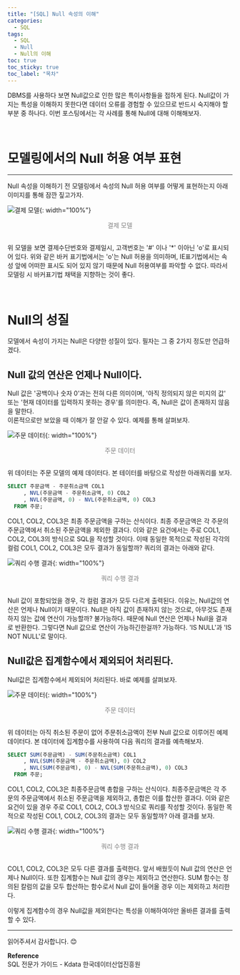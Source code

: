 ```yaml
---
title: "[SQL] Null 속성의 이해"
categories:
  - SQL
tags:
  - SQL
  - Null
  - Null의 이해
toc: true
toc_sticky: true
toc_label: "목차"
---
```


DBMS를 사용하다 보면 Null값으로 인한 많은 특이사항들을 접하게 된다. Null값이 가지는 특성을 이해하지 못한다면 데이터 오류를 경험할 수 있으므로 반드시 숙지해야 할 부분 중 하나다. 이번 포스팅에서는 각 사례를 통해 Null에 대해 이해해보자.

<br>

# 모델링에서의 Null 허용 여부 표현
---
Null 속성을 이해하기 전 모델링에서 속성의 Null 허용 여부를 어떻게 표현하는지 아래 이미지를 통해 잠깐 짚고가자.

![결제 모델](/blog/assets/img/posts/20220830/example-of-performance-improvement-of-semi-normalized-model.png "결제 모델"){: width="100%"}
<div style="color: gray; text-align: center; margin-bottom: 30px;">결제 모델</div>

위 모델을 보면 결제수단번호와 결제일시, 고객번호는 '#' 이나 '*' 이아닌 'o'로 표시되어 있다. 위와 같은 바커 표기법에서는 'o'는 Null 허용을 의미하며, IE표기법에서는 속성 앞에 어떠한 표시도 되어 있지 않기 때문에 Null 허용여부를 파악할 수 없다. 따라서 모델링 시 바커표기법 채택을 지향하는 것이 좋다.

<br>

# Null의 성질
모델에서 속성이 가지는 Null은 다양한 성질이 있다. 필자는 그 중 2가지 정도만 언급하겠다.

## Null 값의 연산은 언제나 Null이다.
Null 값은 '공백이나 숫자 0'과는 전혀 다른 의미이며, '아직 정의되지 않은 미지의 값' 또는 '현재 데이터를 입력하지 못하는 경우'를 의미한다. 즉, Null은 값이 존재하지 않음을 말한다.  
이론적으로만 보았을 때 이해가 잘 안갈 수 있다. 예제를 통해 살펴보자.

![주문 데이터](/blog/assets/img/posts/20220915/order-data-example_1.png "주문 데이터"){: width="100%"}
<div style="color: gray; text-align: center; margin-bottom: 30px;">주문 데이터</div>

위 데이터는 주문 모델의 예제 데이터다. 본 테이터를 바탕으로 작성한 아래쿼리를 보자.

```sql
SELECT 주문금액 - 주문취소금액 COL1
     , NVL(주문금액 - 주문취소금액, 0) COL2
     , NVL(주문금액, 0) - NVL(주문취소금액, 0) COL3
  FROM 주문;
```

COL1, COL2, COL3은 최종 주문금액을 구하는 산식이다. 최종 주문금액은 각 주문의 주문금액에서 취소된 주문금액을 제외한 결과다. 이와 같은 요건에서는 주로 COL1, COL2, COL3의 방식으로 SQL을 작성할 것이다. 이때 동일한 목적으로 작성된 각각의 컬럼 COL1, COL2, COL3은 모두 결과가 동일할까? 쿼리의 결과는 아래와 같다.

![쿼리 수행 결과](/blog/assets/img/posts/20220915/query-result_1.png "쿼리 수행 결과"){: width="100%"}
<div style="color: gray; text-align: center; margin-bottom: 30px;">쿼리 수행 결과</div>

Null 값이 포함되었을 경우, 각 컬럼 결과가 모두 다르게 출력된다. 이유는, Null값의 연산은 언제나 Null이기 때문이다. Null은 아직 값이 존재하지 않는 것으로, 아무것도 존재하지 않는 값에 연산이 가능할까? 불가능하다. 때문에 Null 연산은 언제나 Null을 결과로 반환한다. 그렇다면 Null 값으로 연산이 가능하긴한걸까? 가능하다. 'IS NULL'과 'IS NOT NULL'로 말이다.

## Null값은 집계함수에서 제외되어 처리된다.
Null값은 집계함수에서 제외되어 처리된다. 바로 예제를 살펴보자.

![주문 데이터](/blog/assets/img/posts/20220915/order-data-example_2.png "주문 데이터"){: width="100%"}
<div style="color: gray; text-align: center; margin-bottom: 30px;">주문 데이터</div>

위 데이터는 아직 취소된 주문이 없어 주문취소금액이 전부 Null 값으로 이루어진 예제 데이터다. 본 데이터에 집계함수를 사용하여 다음 쿼리의 결과를 예측해보자.

```sql
SELECT SUM(주문금액) - SUM(주문취소금액) COL1
     , NVL(SUM(주문금액 - 주문취소금액), 0) COL2
     , NVL(SUM(주문금액), 0) - NVL(SUM(주문취소금액), 0) COL3
  FROM 주문;
```

COL1, COL2, COL3은 최종주문금액 총합을 구하는 산식이다. 최종주문금액은 각 주문의 주문금액에서 취소된 주문금액을 제외하고, 총합은 이를 합산한 결과다. 이와 같은 요건이 있을 경우 주로 COL1, COL2, COL3 방식으로 쿼리를 작성할 것이다. 동일한 목적으로 작성된 COL1, COL2, COL3의 결과는 모두 동일할까? 아래 결과를 보자.

![쿼리 수행 결과](/blog/assets/img/posts/20220915/query-result_2.png "쿼리 수행 결과"){: width="100%"}
<div style="color: gray; text-align: center; margin-bottom: 30px;">쿼리 수행 결과</div>

COL1, COL2, COL3은 모두 다른 결과를 출력한다. 앞서 배웠듯이 Null 값의 연산은 언제나 Null이다. 또한 집계함수는 Null 값의 경우는 제외하고 연산한다. SUM 함수는 정의된 칼럼의 값을 모두 합산하는 함수로서 Null 값이 들어올 경우 이는 제외하고 처리한다.

이렇게 집계함수의 경우 Null값을 제외한다는 특성을 이해하여야만 올바른 결과를 출력할 수 있다.

---

읽어주셔서 감사합니다. 😊 

__Reference__  
SQL 전문가 가이드 - Kdata 한국데이터산업진흥원  